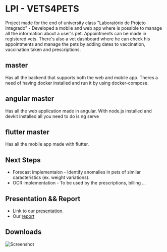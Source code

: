 # LPI - VETS4PETS

Project made for the end of university class "Laboratório de Projeto Integrado" - Developed a mobile and web app where is possible to manage all the information about a user's pet. Appointments can be made in registered vets. There's also a vet dashboard where he can check his appointments and manage the pets by adding dates to vaccination, vaccination taken and prescriptions.

## master

Has all the backend that supports both the web and mobile app. Theres a need of having docker installed and run it by using docker-compose.

## angular master

Has all the web application made in angular. With node.js installed and devkit installed all you need to do is ng serve

## flutter master

Has all the mobile app made with flutter.

## Next Steps
- Forecast implementaion - Identify anomalies in pets of similar caracteristics (ex. weight variations).
- OCR implementation - To be used by the prescriptions, billing ...

## Presentation && Report

- Link to our [presentation](https://docs.google.com/presentation/d/1YPRH3fQ700nfCGLi3LbFuLYgzijivEWY56ZyA_ADQ5M/edit?usp=sharing).
- Our [report](https://github.com/TiagoRodrigues1/LPI/blob/master/Relatorio_Final_LPI.pdf)

## Downloads

![Screenshot](qr-code.png)


